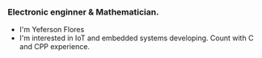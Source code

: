 ### Electronic enginner & Mathematician. 
- I'm Yeferson Flores
- I'm interested in IoT and embedded systems developing. Count with C and CPP experience. 

<!---
ymfloresl/ymfloresl is a ✨ special ✨ repository because its `README.md` (this file) appears on your GitHub profile.
You can click the Preview link to take a look at your changes.
--->
